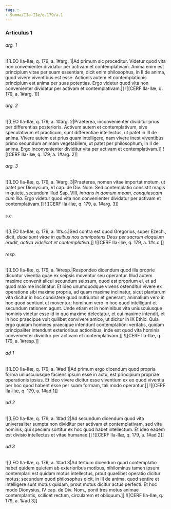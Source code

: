 ```yaml
---
tags : 
- Summa/IIa-IIæ/q.179/a.1
---
```


### Articulus 1

###### arg. 1
![[LEO IIa-IIæ, q. 179, a. 1#arg. 1|Ad primum sic proceditur. Videtur quod vita non convenienter dividatur per activam et contemplativam. Anima enim est principium vitae per suam essentiam, dicit enim philosophus, in II de anima, quod vivere viventibus est esse. Actionis autem et contemplationis principium est anima per suas potentias. Ergo videtur quod vita non convenienter dividatur per activam et contemplativam.]]
![[CERF IIa-IIæ, q. 179, a. 1#arg. 1]]

###### arg. 2
![[LEO IIa-IIæ, q. 179, a. 1#arg. 2|Praeterea, inconvenienter dividitur prius per differentias posterioris. Activum autem et contemplativum, sive speculativum et practicum, sunt differentiae intellectus, ut patet in III de anima. Vivere autem est prius quam intelligere, nam vivere inest viventibus primo secundum animam vegetabilem, ut patet per philosophum, in II de anima. Ergo inconvenienter dividitur vita per activam et contemplativam.]]
![[CERF IIa-IIæ, q. 179, a. 1#arg. 2]]

###### arg. 3
![[LEO IIa-IIæ, q. 179, a. 1#arg. 3|Praeterea, nomen vitae importat motum, ut patet per Dionysium, VI cap. de Div. Nom. Sed contemplatio consistit magis in quiete, secundum illud Sap. VIII, *intrans in domum meam, conquiescam cum illa*. Ergo videtur quod vita non convenienter dividatur per activam et contemplativam.]]
![[CERF IIa-IIæ, q. 179, a. 1#arg. 3]]

###### s.c.
![[LEO IIa-IIæ, q. 179, a. 1#s.c.|Sed contra est quod Gregorius, super Ezech., dicit, *duae sunt vitae in quibus nos omnipotens Deus per sacrum eloquium erudit, activa videlicet et contemplativa*.]]
![[CERF IIa-IIæ, q. 179, a. 1#s.c.]]

###### resp.
![[LEO IIa-IIæ, q. 179, a. 1#resp.|Respondeo dicendum quod illa proprie dicuntur viventia quae ex seipsis moventur seu operantur. Illud autem maxime convenit alicui secundum seipsum, quod est proprium ei, et ad quod maxime inclinatur. Et ideo unumquodque vivens ostenditur vivere ex operatione sibi maxime propria, ad quam maxime inclinatur, sicut plantarum vita dicitur in hoc consistere quod nutriuntur et generant; animalium vero in hoc quod sentiunt et moventur; hominum vero in hoc quod intelligunt et secundum rationem agunt. Unde etiam et in hominibus vita uniuscuiusque hominis videtur esse id in quo maxime delectatur, et cui maxime intendit, et in hoc praecipue vult quilibet convivere amico, ut dicitur in IX Ethic. Quia ergo quidam homines praecipue intendunt contemplationi veritatis, quidam principaliter intendunt exterioribus actionibus, inde est quod vita hominis convenienter dividitur per activam et contemplativam.]]
![[CERF IIa-IIæ, q. 179, a. 1#resp.]]

###### ad 1
![[LEO IIa-IIæ, q. 179, a. 1#ad 1|Ad primum ergo dicendum quod propria forma uniuscuiusque faciens ipsum esse in actu, est principium propriae operationis ipsius. Et ideo vivere dicitur esse viventium ex eo quod viventia per hoc quod habent esse per suam formam, tali modo operantur.]]
![[CERF IIa-IIæ, q. 179, a. 1#ad 1]]

###### ad 2
![[LEO IIa-IIæ, q. 179, a. 1#ad 2|Ad secundum dicendum quod vita universaliter sumpta non dividitur per activam et contemplativam, sed vita hominis, qui speciem sortitur ex hoc quod habet intellectum. Et ideo eadem est divisio intellectus et vitae humanae.]]
![[CERF IIa-IIæ, q. 179, a. 1#ad 2]]

###### ad 3
![[LEO IIa-IIæ, q. 179, a. 1#ad 3|Ad tertium dicendum quod contemplatio habet quidem quietem ab exterioribus motibus, nihilominus tamen ipsum contemplari est quidam motus intellectus, prout quaelibet operatio dicitur motus; secundum quod philosophus dicit, in III de anima, quod sentire et intelligere sunt motus quidam, prout motus dicitur actus perfecti. Et hoc modo Dionysius, IV cap. de Div. Nom., ponit tres motus animae contemplantis, scilicet rectum, circularem et obliquum.]]
![[CERF IIa-IIæ, q. 179, a. 1#ad 3]]

